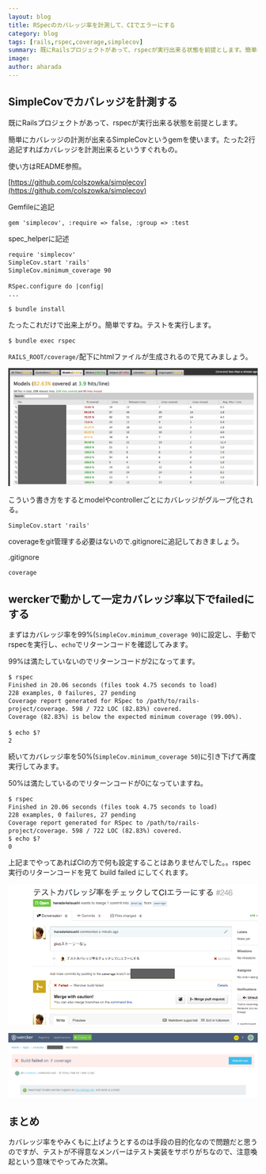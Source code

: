 ```yaml
---
layout: blog
title: RSpecのカバレッジ率を計測して、CIでエラーにする
category: blog
tags: [rails,rspec,coverage,simplecov]  
summary: 既にRailsプロジェクトがあって、rspecが実行出来る状態を前提とします。簡単にカバレッジの計測が出来るSimpleCovというgemを使います。
image:
author: aharada
---
```



## SimpleCovでカバレッジを計測する

既にRailsプロジェクトがあって、rspecが実行出来る状態を前提とします。

簡単にカバレッジの計測が出来るSimpleCovというgemを使います。たった2行追記すればカバレッジを計測出来るというすぐれもの。

使い方はREADME参照。

[https://github.com/colszowka/simplecov](https://github.com/colszowka/simplecov)

Gemfileに追記

```
gem 'simplecov', :require => false, :group => :test
```

spec_helperに記述

```
require 'simplecov'
SimpleCov.start 'rails'
SimpleCov.minimum_coverage 90

RSpec.configure do |config|
...
```

```
$ bundle install
```

たったこれだけで出来上がり。簡単ですね。テストを実行します。


```
$ bundle exec rspec
```

`RAILS_ROOT/coverage/`配下にhtmlファイルが生成されるので見てみましょう。

![](../images/blog/2015-06-28-coverage-wercker/models-coverage.png)


こういう書き方をするとmodelやcontrollerごとにカバレッジがグループ化される。

```
SimpleCov.start 'rails'
```

coverageをgit管理する必要はないので.gitignoreに追記しておきましょう。

.gitignore


```
coverage
```


## werckerで動かして一定カバレッジ率以下でfailedにする

まずはカバレッジ率を99%(`SimpleCov.minimum_coverage 90`)に設定し、手動でrspecを実行し、`echo`でリターンコードを確認してみます。

99%は満たしていないのでリターンコードが2になってます。

```
$ rspec
Finished in 20.06 seconds (files took 4.75 seconds to load)
228 examples, 0 failures, 27 pending
Coverage report generated for RSpec to /path/to/rails-project/coverage. 598 / 722 LOC (82.83%) covered.
Coverage (82.83%) is below the expected minimum coverage (99.00%).

$ echo $?
2
```

続いてカバレッジ率を50%(`SimpleCov.minimum_coverage 50`)に引き下げて再度実行してみます。

50%は満たしているのでリターンコードが0になっていますね。

```
$ rspec
Finished in 20.06 seconds (files took 4.75 seconds to load)
228 examples, 0 failures, 27 pending
Coverage report generated for RSpec to /path/to/rails-project/coverage. 598 / 722 LOC (82.83%) covered.
$ echo $?
0
```

上記までやってあればCIの方で何も設定することはありませんでした。。rspec実行のリターンコードを見て build failed にしてくれます。

![](../images/blog/2015-06-28-coverage-wercker/github-coverage.png)

![](../images/blog/2015-06-28-coverage-wercker/wercker-coverage.png)


## まとめ

カバレッジ率をやみくもに上げようとするのは手段の目的化なので問題だと思うのですが、テストが不得意なメンバーはテスト実装をサボりがちなので、注意喚起という意味でやってみた次第。

